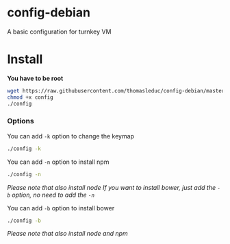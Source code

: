 config-debian
=============

A basic configuration for turnkey VM

# Install

**You have to be root**

```bash
wget https://raw.githubusercontent.com/thomasleduc/config-debian/master/config
chmod +x config
./config
```

### Options

You can add ```-k``` option to change the keymap
```bash
./config -k
```

You can add ```-n``` option to install npm
```bash
./config -n
```
*Please note that also install node*
*If you want to install bower, just add the ```-b``` option, no need to add the ```-n```*

You can add ```-b``` option to install bower
```bash
./config -b
```
*Please note that also install node and npm*
